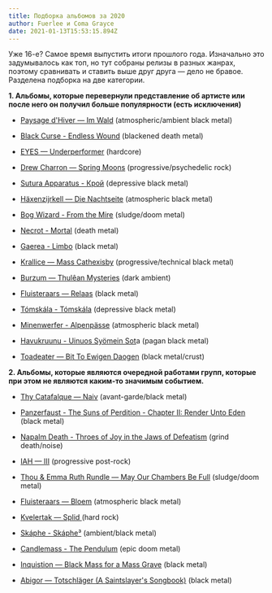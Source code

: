 ```yaml
---
title: Подборка альбомов за 2020
author: Fuerlee и Coma Grayce
date: 2021-01-13T15:53:15.894Z
---
```

Уже 16-е? Самое время выпустить итоги прошлого года. Изначально это задумывалось как топ, но тут собраны релизы в разных жанрах, поэтому сравнивать и ставить выше друг друга — дело не бравое. Разделена подборка на две категории.

**1. Альбомы, которые перевернули представление об артисте или после него он получил больше популярности (есть исключения)**

* [Paysage d'Hiver — Im Wald](https://paysagedhiver.bandcamp.com/album/im-wald) (atmospheric/ambient black metal)


* [Black Curse - Endless Wound](https://blackcurse-svr.bandcamp.com/album/endless-wound) (blackened death metal)
* [EYES — Underperformer](https://eyescph.bandcamp.com/album/underperformer) (hardcore)
* [Drew Charron — Spring Moons](https://drewcharron.bandcamp.com/album/spring-moons) (progressive/psychedelic rock)
* [Sutura Apparatus - Крой](https://suturaapparatus.bandcamp.com/) (depressive black metal)
* [Häxenzijrkell — Die Nachtseite](https://haexenzijrkell.bandcamp.com/album/die-nachtseite) (atmospheric black metal)
* [Bog Wizard - From the Mire](https://bogwizard.bandcamp.com/album/from-the-mire) (sludge/doom metal)
* [Necrot - Mortal](https://necrot.bandcamp.com/album/mortal) (death metal)
* [Gaerea - Limbo](https://gaerea.bandcamp.com/album/limbo) (black metal)
* [Krallice — Mass Cathexisby](https://krallice.bandcamp.com/album/mass-cathexis) (progressive/technical black metal)
* [Burzum — Thulêan Mysteries](https://byelobog.bandcamp.com/album/thul-an-mysteries) (dark ambient)
* [Fluisteraars — Relaas](https://fluisteraars.bandcamp.com/album/relaas) (black metal)
* [Tómskála - Tómskála](https://tomskala.bandcamp.com/album/t-msk-la) (depressive black metal)
* [Minenwerfer - Alpenpässe](https://minenwerfer.bandcamp.com/album/alpenp-sse) (atmospheric black metal)
* [Havukruunu - Uinuos Syömein Sot](https://naturmachtproductions.bandcamp.com/album/uinuos-sy-mein-sota)a (pagan black metal)
* [Toadeater — Bit To Ewigen Daogen](https://toadeater.bandcamp.com/album/bit-to-ewigen-daogen) (black metal/crust)

**2. Альбомы, которые являются очередной работами групп, которые при этом не являются каким-то значимым событием.**

* [Thy Catafalque — Naiv](https://thycatafalqueuk.bandcamp.com/album/naiv) (avant-garde/black metal)


* [Panzerfaust - The Suns of Perdition - Chapter II: Render Unto Eden](https://panzerfaust.bandcamp.com/album/the-suns-of-perdition-chapter-ii-render-unto-eden) (black metal)
* [Napalm Death - Throes of Joy in the Jaws of Defeatism](https://www.metal-tracker.com/torrents/294972.html) (grind death/noise)
* [IAH — III](https://iahbanda.bandcamp.com/album/iii) (progressive post-rock)
* [Thou & Emma Ruth Rundle — May Our Chambers Be Full](https://thou.bandcamp.com/album/may-our-chambers-be-full) (sludge/doom metal)
* [Fluisteraars — Bloem](https://fluisteraars.bandcamp.com/album/bloem) (atmospheric black metal)
* [Kvelertak — Splid ](https://www.metal-tracker.com/torrents/278831.html)(hard rock)
* [Skáphe - Skáphe³](https://skaphe.bandcamp.com/album/sk-phe-3) (ambient/black metal)
* [Candlemass - The Pendulum](https://candlemass.bandcamp.com/album/the-pendulum) (epic doom metal)
* [Inquistion — Black Mass for a Mass Grave](https://www.metal-tracker.com/torrents/298084.html) (black metal)
* [Abigor — Totschläger (A Saintslayer's Songbook)](https://wtcproductions.bandcamp.com/album/pre-sale-totschl-ger-a-saintslayers-songbook) (black metal)